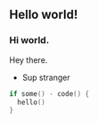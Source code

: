 ## Hello world!

### Hi world.

Hey there.

* Sup stranger

```go
if some() - code() {
  hello()
}
```